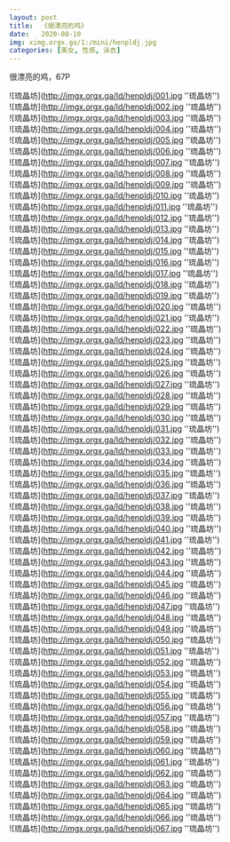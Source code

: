 ```yaml
---
layout: post
title:  《很漂亮的鸡》
date:   2020-08-10
img: ximg.orgx.ga/1:/mini/henpldj.jpg
categories: [美女, 性感, 泳衣]
---
```


很漂亮的鸡，67P

![琉晶坊](http://imgx.orgx.ga/ld/henpldj/001.jpg ''琉晶坊'') <br>
![琉晶坊](http://imgx.orgx.ga/ld/henpldj/002.jpg ''琉晶坊'') <br>
![琉晶坊](http://imgx.orgx.ga/ld/henpldj/003.jpg ''琉晶坊'') <br>
![琉晶坊](http://imgx.orgx.ga/ld/henpldj/004.jpg ''琉晶坊'') <br>
![琉晶坊](http://imgx.orgx.ga/ld/henpldj/005.jpg ''琉晶坊'') <br>
![琉晶坊](http://imgx.orgx.ga/ld/henpldj/006.jpg ''琉晶坊'') <br>
![琉晶坊](http://imgx.orgx.ga/ld/henpldj/007.jpg ''琉晶坊'') <br>
![琉晶坊](http://imgx.orgx.ga/ld/henpldj/008.jpg ''琉晶坊'') <br>
![琉晶坊](http://imgx.orgx.ga/ld/henpldj/009.jpg ''琉晶坊'') <br>
![琉晶坊](http://imgx.orgx.ga/ld/henpldj/010.jpg ''琉晶坊'') <br>
![琉晶坊](http://imgx.orgx.ga/ld/henpldj/011.jpg ''琉晶坊'') <br>
![琉晶坊](http://imgx.orgx.ga/ld/henpldj/012.jpg ''琉晶坊'') <br>
![琉晶坊](http://imgx.orgx.ga/ld/henpldj/013.jpg ''琉晶坊'') <br>
![琉晶坊](http://imgx.orgx.ga/ld/henpldj/014.jpg ''琉晶坊'') <br>
![琉晶坊](http://imgx.orgx.ga/ld/henpldj/015.jpg ''琉晶坊'') <br>
![琉晶坊](http://imgx.orgx.ga/ld/henpldj/016.jpg ''琉晶坊'') <br>
![琉晶坊](http://imgx.orgx.ga/ld/henpldj/017.jpg ''琉晶坊'') <br>
![琉晶坊](http://imgx.orgx.ga/ld/henpldj/018.jpg ''琉晶坊'') <br>
![琉晶坊](http://imgx.orgx.ga/ld/henpldj/019.jpg ''琉晶坊'') <br>
![琉晶坊](http://imgx.orgx.ga/ld/henpldj/020.jpg ''琉晶坊'') <br>
![琉晶坊](http://imgx.orgx.ga/ld/henpldj/021.jpg ''琉晶坊'') <br>
![琉晶坊](http://imgx.orgx.ga/ld/henpldj/022.jpg ''琉晶坊'') <br>
![琉晶坊](http://imgx.orgx.ga/ld/henpldj/023.jpg ''琉晶坊'') <br>
![琉晶坊](http://imgx.orgx.ga/ld/henpldj/024.jpg ''琉晶坊'') <br>
![琉晶坊](http://imgx.orgx.ga/ld/henpldj/025.jpg ''琉晶坊'') <br>
![琉晶坊](http://imgx.orgx.ga/ld/henpldj/026.jpg ''琉晶坊'') <br>
![琉晶坊](http://imgx.orgx.ga/ld/henpldj/027.jpg ''琉晶坊'') <br>
![琉晶坊](http://imgx.orgx.ga/ld/henpldj/028.jpg ''琉晶坊'') <br>
![琉晶坊](http://imgx.orgx.ga/ld/henpldj/029.jpg ''琉晶坊'') <br>
![琉晶坊](http://imgx.orgx.ga/ld/henpldj/030.jpg ''琉晶坊'') <br>
![琉晶坊](http://imgx.orgx.ga/ld/henpldj/031.jpg ''琉晶坊'') <br>
![琉晶坊](http://imgx.orgx.ga/ld/henpldj/032.jpg ''琉晶坊'') <br>
![琉晶坊](http://imgx.orgx.ga/ld/henpldj/033.jpg ''琉晶坊'') <br>
![琉晶坊](http://imgx.orgx.ga/ld/henpldj/034.jpg ''琉晶坊'') <br>
![琉晶坊](http://imgx.orgx.ga/ld/henpldj/035.jpg ''琉晶坊'') <br>
![琉晶坊](http://imgx.orgx.ga/ld/henpldj/036.jpg ''琉晶坊'') <br>
![琉晶坊](http://imgx.orgx.ga/ld/henpldj/037.jpg ''琉晶坊'') <br>
![琉晶坊](http://imgx.orgx.ga/ld/henpldj/038.jpg ''琉晶坊'') <br>
![琉晶坊](http://imgx.orgx.ga/ld/henpldj/039.jpg ''琉晶坊'') <br>
![琉晶坊](http://imgx.orgx.ga/ld/henpldj/040.jpg ''琉晶坊'') <br>
![琉晶坊](http://imgx.orgx.ga/ld/henpldj/041.jpg ''琉晶坊'') <br>
![琉晶坊](http://imgx.orgx.ga/ld/henpldj/042.jpg ''琉晶坊'') <br>
![琉晶坊](http://imgx.orgx.ga/ld/henpldj/043.jpg ''琉晶坊'') <br>
![琉晶坊](http://imgx.orgx.ga/ld/henpldj/044.jpg ''琉晶坊'') <br>
![琉晶坊](http://imgx.orgx.ga/ld/henpldj/045.jpg ''琉晶坊'') <br>
![琉晶坊](http://imgx.orgx.ga/ld/henpldj/046.jpg ''琉晶坊'') <br>
![琉晶坊](http://imgx.orgx.ga/ld/henpldj/047.jpg ''琉晶坊'') <br>
![琉晶坊](http://imgx.orgx.ga/ld/henpldj/048.jpg ''琉晶坊'') <br>
![琉晶坊](http://imgx.orgx.ga/ld/henpldj/049.jpg ''琉晶坊'') <br>
![琉晶坊](http://imgx.orgx.ga/ld/henpldj/050.jpg ''琉晶坊'') <br>
![琉晶坊](http://imgx.orgx.ga/ld/henpldj/051.jpg ''琉晶坊'') <br>
![琉晶坊](http://imgx.orgx.ga/ld/henpldj/052.jpg ''琉晶坊'') <br>
![琉晶坊](http://imgx.orgx.ga/ld/henpldj/053.jpg ''琉晶坊'') <br>
![琉晶坊](http://imgx.orgx.ga/ld/henpldj/054.jpg ''琉晶坊'') <br>
![琉晶坊](http://imgx.orgx.ga/ld/henpldj/055.jpg ''琉晶坊'') <br>
![琉晶坊](http://imgx.orgx.ga/ld/henpldj/056.jpg ''琉晶坊'') <br>
![琉晶坊](http://imgx.orgx.ga/ld/henpldj/057.jpg ''琉晶坊'') <br>
![琉晶坊](http://imgx.orgx.ga/ld/henpldj/058.jpg ''琉晶坊'') <br>
![琉晶坊](http://imgx.orgx.ga/ld/henpldj/059.jpg ''琉晶坊'') <br>
![琉晶坊](http://imgx.orgx.ga/ld/henpldj/060.jpg ''琉晶坊'') <br>
![琉晶坊](http://imgx.orgx.ga/ld/henpldj/061.jpg ''琉晶坊'') <br>
![琉晶坊](http://imgx.orgx.ga/ld/henpldj/062.jpg ''琉晶坊'') <br>
![琉晶坊](http://imgx.orgx.ga/ld/henpldj/063.jpg ''琉晶坊'') <br>
![琉晶坊](http://imgx.orgx.ga/ld/henpldj/064.jpg ''琉晶坊'') <br>
![琉晶坊](http://imgx.orgx.ga/ld/henpldj/065.jpg ''琉晶坊'') <br>
![琉晶坊](http://imgx.orgx.ga/ld/henpldj/066.jpg ''琉晶坊'') <br>
![琉晶坊](http://imgx.orgx.ga/ld/henpldj/067.jpg ''琉晶坊'') <br>
